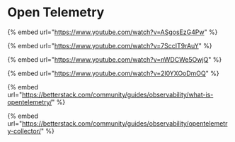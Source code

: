 # Open Telemetry

{% embed url="https://www.youtube.com/watch?v=ASgosEzG4Pw" %}

{% embed url="https://www.youtube.com/watch?v=7SccIT9rAuY" %}

{% embed url="https://www.youtube.com/watch?v=nWDCWe5OwjQ" %}

{% embed url="https://www.youtube.com/watch?v=2l0YXOoDmOQ" %}

{% embed url="https://betterstack.com/community/guides/observability/what-is-opentelemetry/" %}

{% embed url="https://betterstack.com/community/guides/observability/opentelemetry-collector/" %}
